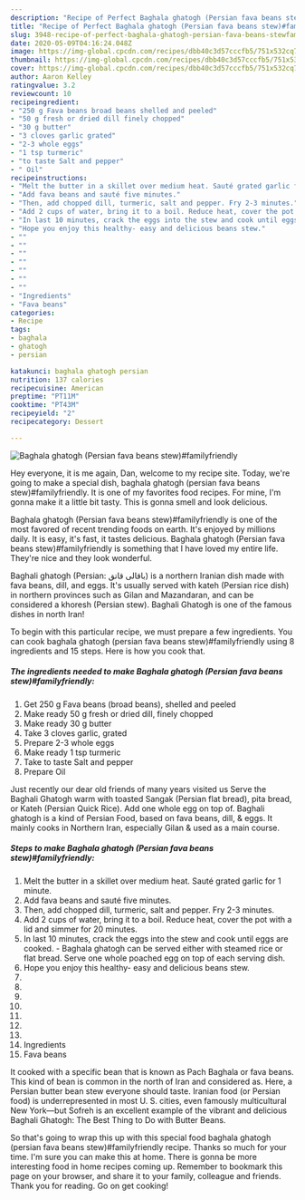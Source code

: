 ```yaml
---
description: "Recipe of Perfect Baghala ghatogh (Persian fava beans stew)#familyfriendly"
title: "Recipe of Perfect Baghala ghatogh (Persian fava beans stew)#familyfriendly"
slug: 3948-recipe-of-perfect-baghala-ghatogh-persian-fava-beans-stewfamilyfriendly
date: 2020-05-09T04:16:24.048Z
image: https://img-global.cpcdn.com/recipes/dbb40c3d57cccfb5/751x532cq70/baghala-ghatogh-persian-fava-beans-stewfamilyfriendly-recipe-main-photo.jpg
thumbnail: https://img-global.cpcdn.com/recipes/dbb40c3d57cccfb5/751x532cq70/baghala-ghatogh-persian-fava-beans-stewfamilyfriendly-recipe-main-photo.jpg
cover: https://img-global.cpcdn.com/recipes/dbb40c3d57cccfb5/751x532cq70/baghala-ghatogh-persian-fava-beans-stewfamilyfriendly-recipe-main-photo.jpg
author: Aaron Kelley
ratingvalue: 3.2
reviewcount: 10
recipeingredient:
- "250 g Fava beans broad beans shelled and peeled"
- "50 g fresh or dried dill finely chopped"
- "30 g butter"
- "3 cloves garlic grated"
- "2-3 whole eggs"
- "1 tsp turmeric"
- "to taste Salt and pepper"
- " Oil"
recipeinstructions:
- "Melt the butter in a skillet over medium heat. Sauté grated garlic for 1 minute."
- "Add fava beans and sauté five minutes."
- "Then, add chopped dill, turmeric, salt and pepper. Fry 2-3 minutes."
- "Add 2 cups of water, bring it to a boil. Reduce heat, cover the pot with a lid and simmer for 20 minutes."
- "In last 10 minutes, crack the eggs into the stew and cook until eggs are cooked. Baghala ghatogh can be served either with steamed rice or flat bread. Serve one whole poached egg on top of each serving dish."
- "Hope you enjoy this healthy- easy and delicious beans stew."
- ""
- ""
- ""
- ""
- ""
- ""
- ""
- "Ingredients"
- "Fava beans"
categories:
- Recipe
tags:
- baghala
- ghatogh
- persian

katakunci: baghala ghatogh persian 
nutrition: 137 calories
recipecuisine: American
preptime: "PT11M"
cooktime: "PT43M"
recipeyield: "2"
recipecategory: Dessert

---
```



![Baghala ghatogh (Persian fava beans stew)#familyfriendly](https://img-global.cpcdn.com/recipes/dbb40c3d57cccfb5/751x532cq70/baghala-ghatogh-persian-fava-beans-stewfamilyfriendly-recipe-main-photo.jpg)

Hey everyone, it is me again, Dan, welcome to my recipe site. Today, we're going to make a special dish, baghala ghatogh (persian fava beans stew)#familyfriendly. It is one of my favorites food recipes. For mine, I'm gonna make it a little bit tasty. This is gonna smell and look delicious.

Baghala ghatogh (Persian fava beans stew)#familyfriendly is one of the most favored of recent trending foods on earth. It's enjoyed by millions daily. It is easy, it's fast, it tastes delicious. Baghala ghatogh (Persian fava beans stew)#familyfriendly is something that I have loved my entire life. They're nice and they look wonderful.

Baghali ghatogh (Persian: باقالی قاتق) is a northern Iranian dish made with fava beans, dill, and eggs. It&#39;s usually served with kateh (Persian rice dish) in northern provinces such as Gilan and Mazandaran, and can be considered a khoresh (Persian stew). Baghali Ghatogh is one of the famous dishes in north Iran!


To begin with this particular recipe, we must prepare a few ingredients. You can cook baghala ghatogh (persian fava beans stew)#familyfriendly using 8 ingredients and 15 steps. Here is how you cook that.

<!--inarticleads1-->

##### The ingredients needed to make Baghala ghatogh (Persian fava beans stew)#familyfriendly:

1. Get 250 g Fava beans (broad beans), shelled and peeled
1. Make ready 50 g fresh or dried dill, finely chopped
1. Make ready 30 g butter
1. Take 3 cloves garlic, grated
1. Prepare 2-3 whole eggs
1. Make ready 1 tsp turmeric
1. Take to taste Salt and pepper
1. Prepare  Oil


Just recently our dear old friends of many years visited us Serve the Baghali Ghatogh warm with toasted Sangak (Persian flat bread), pita bread, or Kateh (Persian Quick Rice). Add one whole egg on top of. Baghali ghatogh is a kind of Persian Food, based on fava beans, dill, &amp; eggs. It mainly cooks in Northern Iran, especially Gilan &amp; used as a main course. 

<!--inarticleads2-->

##### Steps to make Baghala ghatogh (Persian fava beans stew)#familyfriendly:

1. Melt the butter in a skillet over medium heat. Sauté grated garlic for 1 minute.
1. Add fava beans and sauté five minutes.
1. Then, add chopped dill, turmeric, salt and pepper. Fry 2-3 minutes.
1. Add 2 cups of water, bring it to a boil. Reduce heat, cover the pot with a lid and simmer for 20 minutes.
1. In last 10 minutes, crack the eggs into the stew and cook until eggs are cooked. - Baghala ghatogh can be served either with steamed rice or flat bread. Serve one whole poached egg on top of each serving dish.
1. Hope you enjoy this healthy- easy and delicious beans stew.
1. 
1. 
1. 
1. 
1. 
1. 
1. 
1. Ingredients
1. Fava beans


It cooked with a specific bean that is known as Pach Baghala or fava beans. This kind of bean is common in the north of Iran and considered as. Here, a Persian butter bean stew everyone should taste. Iranian food (or Persian food) is underrepresented in most U. S. cities, even famously multicultural New York—but Sofreh is an excellent example of the vibrant and delicious Baghali Ghatogh: The Best Thing to Do with Butter Beans. 

So that's going to wrap this up with this special food baghala ghatogh (persian fava beans stew)#familyfriendly recipe. Thanks so much for your time. I'm sure you can make this at home. There is gonna be more interesting food in home recipes coming up. Remember to bookmark this page on your browser, and share it to your family, colleague and friends. Thank you for reading. Go on get cooking!
